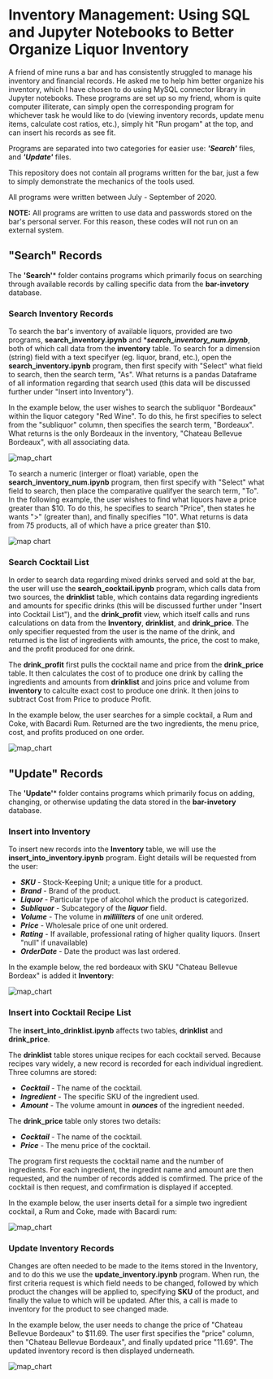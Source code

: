 # Inventory Management: Using SQL and Jupyter Notebooks to Better Organize Liquor Inventory

A friend of mine runs a bar and has consistently struggled to manage his inventory and financial records. He asked me to help him better organize his inventory, which I have chosen to do using MySQL connector library in Jupyter notebooks. These programs are set up so my friend, whom is quite computer illiterate, can simply open the corresponding program for whichever task he would like to do (viewing inventory records, update menu items, calculate cost ratios, etc.), simply hit "Run progam" at the top, and can insert his records as see fit.

Programs are separated into two categories for easier use: ***'Search'*** files,  and ***'Update'*** files.

This repository does not contain all programs written for the bar, just a few to simply demonstrate the mechanics of the tools used.

All programs were written between July - September of 2020.

**NOTE:** All programs are written to use data and passwords stored on the bar's personal server. For this reason, these codes will not run on an external system.

## "Search" Records

The **'Search'*** folder contains programs which primarily focus on searching through available records by calling specific data from the **bar-invetory** database.

### Search Inventory Records

To search the bar's inventory of available liquors, provided are two programs, ****search_inventory.ipynb**** and ****search_inventory_num.ipynb***, both of which call data from the **inventory** table. To search for a dimension (string) field with a text specifyer (eg. liquor, brand, etc.), open the ****search_inventory.ipynb**** program, then first specify with "Select" what field to search, then the search term, "As". What returns is a pandas Dataframe of all information regarding that search used (this data will be discussed further under "Insert into Inventory"). 

In the example below, the user wishes to search the subliquor "Bordeaux" within the liquor category "Red Wine". To do this, he first specifies to select from the "subliquor" column, then specifies the search term, "Bordeaux". What returns is the only Bordeaux in the inventory, "Chateau Bellevue Bordeaux", with all associating data.

![map_chart](Images/Search_inventory_ss.png)

To search a numeric (interger or float) variable, open the ****search_inventory_num.ipynb**** program, then first specify with "Select" what field to search, then place the comparative qualifyer the search term, "To". In the following example, the user wishes to find what liquors have a price greater than $10. To do this, he specifies to search "Price", then states he wants ">" (greater than), and finally specifies "10". What returns is data from 75 products, all of which have a price greater than $10.

![map chart](Images/Search_num.png)

### Search Cocktail List

In order to search data regarding mixed drinks served and sold at the bar, the user will use the ****search_cocktail.ipynb**** program, which calls data from two sources, the **drinklist** table, which contains data regarding ingredients and amounts for specific drinks (this will be discussed further under "Insert into Cocktail List"), and the **drink_profit** view, which itself calls and runs calculations on data from the **Inventory**, **drinklist**, and **drink_price**. The only specifier requested from the user is the name of the drink, and returned is the list of ingredients with amounts, the price, the cost to make, and the profit produced for one drink.

The **drink_profit** first pulls the cocktail name and price from the **drink_price** table. It then calculates the cost of to produce one drink by calling the ingredients and amounts from **drinklist** and joins price and volume from **inventory** to calculte exact cost to produce one drink. It then joins to subtract Cost from Price to produce Profit. 

In the example below, the user searches for a simple cocktail, a Rum and Coke, with Bacardi Rum. Returned are the two ingredients, the menu price, cost, and profits produced on one order.

![map_chart](Images/Search_drinklist_ss.png)

## "Update" Records

The **'Update'*** folder contains programs which primarily focus on adding, changing, or otherwise updating the data stored in the **bar-invetory** database.

### Insert into Inventory

To insert new records into the **Inventory** table, we will use the ****insert_into_inventory.ipynb**** program. Eight details will be requested from the user:

- ***SKU*** - Stock-Keeping Unit; a unique title for a product. 
- ***Brand*** - Brand of the product.
- ***Liquor*** - Particular type of alcohol which the product is categorized.
- ***Subliquor*** - Subcategory of the ***liquor*** field.
- ***Volume*** - The volume in *****milliliters***** of one unit ordered.
- ***Price*** - Wholesale price of one unit ordered.
- ***Rating*** - If available, professional rating of higher quality liquors. (Insert "null" if unavailable)
- ***OrderDate*** - Date the product was last ordered. 

In the example below, the red bordeaux with SKU "Chateau Bellevue Bordeax" is added it **Inventory**:

![map_chart](Images/Insert_into_inventory_ss.png)

### Insert into Cocktail Recipe List

The ****insert_into_drinklist.ipynb**** affects two tables, **drinklist** and **drink_price**.

The **drinklist** table stores unique recipes for each cocktail served. Because recipes vary widely, a new record is recorded for each individual ingredient. Three columns are stored:

- ***Cocktail*** - The name of the cocktail.
- ***Ingredient*** - The specific SKU of the ingredient used.
- ***Amount*** - The volume amount in *****ounces***** of the ingredient needed.

The **drink_price** table only stores two details:

- ***Cocktail*** - The name of the cocktail.
- ***Price*** - The menu price of the cocktail.

The program first requests the cocktail name and the number of ingredients. For each ingredient, the ingredint name and amount are then requested, and the number of records added is comfirmed. The price of the cocktail is then request, and comfirmation is displayed if accepted.

In the example below, the user inserts detail for a simple two ingredient cocktail, a Rum and Coke, made with Bacardi rum:

![map_chart](Images/Insert_int_drinklist_ss.png)

### Update Inventory Records

Changes are often needed to be made to the items stored in the Inventory, and to do this we use the ****update_inventory.ipynb**** program. When run, the first criteria request is which field needs to be changed, followed by which product the changes will be applied to, specifying ****SKU**** of the product, and finally the value to which will be updated. After this, a call is made to inventory for the product to see changed made.

In the example below, the user needs to change the price of "Chateau Bellevue Bordeaux" to $11.69. The user first specifies the "price" column, then "Chateau Bellevue Bordeaux", and finally updated price "11.69". The updated inventory record is then displayed underneath. 

![map_chart](Images/Update_inventory_ss.png)

